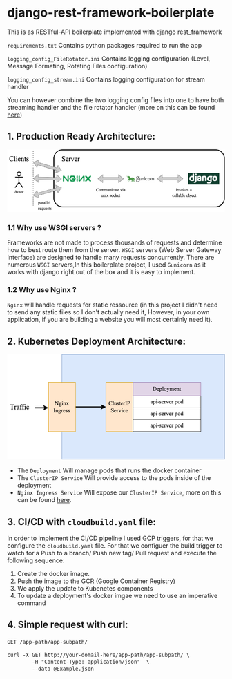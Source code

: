 # django-rest-framework-boilerplate

This is as RESTful-API boilerplate implemented with django rest_framework

`requirements.txt` Contains python packages required to run the app

`logging_config_FileRotator.ini` Contains logging configuration (Level, Message Formating,  Rotating Files configuration)

`logging_config_stream.ini` Contains logging configuration for stream handler 

You can however combine the two logging config files into one to have both streaming handler and the file rotator handler (more on this can be found [here](https://docs.python.org/3/library/logging.config.html#module-logging.config))

## 1. Production Ready Architecture:

![alt text](https://github.com/MustaphaAmine/django-rest-framework-boilerplate/blob/main/images/production_ready_architecture.png)

### 1.1 Why use WSGI servers ?

Frameworks are not made to process thousands of requests and determine how to best route them from the server. `WSGI` servers (Web Server Gateway Interface) are designed to handle many requests concurrently. 
There are numerous `WSGI` servers,In this boilerplate project, I used `Gunicorn` as it works with django right out of the box and it is easy to implement.

### 1.2 Why use Nginx ?

`Nginx` will handle requests for static ressource (in this project I didn't need to send any static files so I don't actually need it, However, in your own application, if you are building a website you will most certainly need it).

## 2. Kubernetes Deployment Architecture:

![alt text](https://github.com/MustaphaAmine/django-rest-framework-boilerplate/blob/main/images/k8s_architecture.png)

- The `Deployment` Will manage pods that runs the docker container
- The `ClusterIP Service` Will provide access to the pods inside of the deployment
- `Nginx Ingress Service` Will expose our `ClusterIP Service`, more on this can be found [here](https://github.com/kubernetes/ingress-nginx).

## 3. CI/CD with `cloudbuild.yaml` file:

In order to implement the CI/CD pipeline I used GCP triggers, for that we configure the `cloudbuild.yaml` file.
For that we configuer the build trigger to watch for a Push to a branch/ Push new tag/ Pull request and execute the following sequence:
1. Create the docker image.
2. Push the image to the GCR (Google Container Registry)
3. We apply the update to Kubenetes components
4. To update a deployment's docker imgae we need to use an imperative command

## 4. Simple request with curl:

`GET /app-path/app-subpath/`

    curl -X GET http://your-domail-here/app-path/app-subpath/ \
            -H "Content-Type: application/json"  \
            --data @Example.json